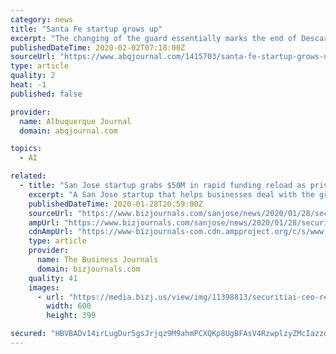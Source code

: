 ```yaml
---
category: news
title: "Santa Fe startup grows up"
excerpt: "The changing of the guard essentially marks the end of Descartes’ startup phase and its evolution into a more established growth company ... In his most recent position before joining Descartes, he served as CEO of Austin-based Zilliant, a software company that uses AI to help manufacturers and distributors optimize pricing."
publishedDateTime: 2020-02-02T07:18:00Z
sourceUrl: "https://www.abqjournal.com/1415703/santa-fe-startup-grows-up.html"
type: article
quality: 2
heat: -1
published: false

provider:
  name: Albuquerque Journal
  domain: abqjournal.com

topics:
  - AI

related:
  - title: "San Jose startup grabs $50M in rapid funding reload as privacy laws grow"
    excerpt: "A San Jose startup that helps businesses deal with the growing thicket ... to be solved for the companies and for the consumers,\" Rahan Jalil, the CEO of Securiti.ai, told the Business Journal. His company's Privacy.ai platform uses artificial intelligence ..."
    publishedDateTime: 2020-01-28T20:59:00Z
    sourceUrl: "https://www.bizjournals.com/sanjose/news/2020/01/28/securitiai-funding-valuation-privacy-laws.html"
    ampUrl: "https://www.bizjournals.com/sanjose/news/2020/01/28/securitiai-funding-valuation-privacy-laws.amp.html"
    cdnAmpUrl: "https://www-bizjournals-com.cdn.ampproject.org/c/s/www.bizjournals.com/sanjose/news/2020/01/28/securitiai-funding-valuation-privacy-laws.amp.html"
    type: article
    provider:
      name: The Business Journals
      domain: bizjournals.com
    quality: 41
    images:
      - url: "https://media.bizj.us/view/img/11398813/securitiai-ceo-rehan-jalil*600xx3024-2012-0-945.jpg"
        width: 600
        height: 399

secured: "HBVBADv14irLugDur5gsJrjqz9M9ahmPCXQKp8UgBFAsV4RzwplzyZMcIazzdOcCYztgMH7JkO8cTAp2FAgsGoaFYnjgdCGlq+FScdF4wZvU82hpul3qiEjbwS5V/PsRiKthCe1JGTTsTYXwl6OKZ55pHpA1c0iQaX+2otOV2DETz9oFZPUvQJmc3mX4c/b/JMg0CtScC3nEWI/x1MKC91AvVQuBpsV/RV+MH0U3GOveDt6FOH+/AsF2/RrvdjwzQ34dV2VpR+AKdQkeRof9oRu6dGzwwNtOcKl8UA2om+3RycDZ+kEN/sFGdvGDIU3Np/tK5EjLOC3WC5SsO+PSZ9tUjy+Q0zjWd7A77aUObl9mDklwbFVF+NjCfDwOzuJpYC/NWp2fxg6tzjMVMghv2/gb9uMRNilS72usGjLSpKsVqcMXrH5/2xgeHkcCVpTn6zU9ZZXkloDSVMEUoq1F4PlZ3BmP0WFrZjPoSQ7olHg=;vj7fsOUPFxjXji8395Fs+g=="
---
```


